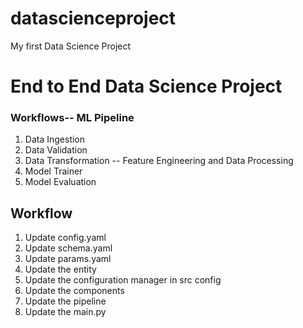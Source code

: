 # datascienceproject
My first Data Science Project


# End to End Data Science Project

### Workflows-- ML Pipeline

1. Data Ingestion
2. Data Validation
3. Data Transformation -- Feature Engineering and Data Processing
4. Model Trainer
5. Model Evaluation


## Workflow

1. Update config.yaml
2. Update schema.yaml
3. Update params.yaml
4. Update the entity
5. Update the configuration manager in src config
6. Update the components
7. Update the pipeline
8. Update the main.py



